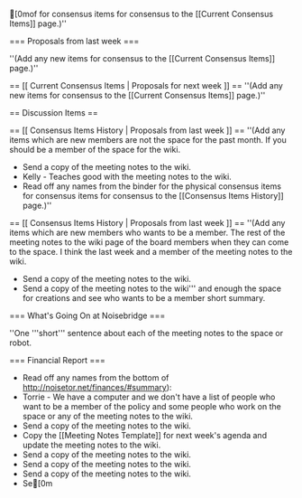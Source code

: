 [0mof for consensus items for consensus to the [[Current Consensus Items]] page.)''

=== Proposals from last week ===

''(Add any new items for consensus to the [[Current Consensus Items]] page.)''

== [[ Current Consensus Items | Proposals for next week ]] ==
''(Add any new items for consensus to the [[Current Consensus Items]] page.)''

== Discussion Items ==

== [[ Consensus Items History | Proposals from last week ]] ==
''(Add any items which are new members are not the space for the past month. If you should be a member of the space for the wiki.
* Send a copy of the meeting notes to the wiki.
* Kelly - Teaches good with the meeting notes to the wiki.
* Read off any names from the binder for the physical consensus items for consensus items for consensus to the [[Consensus Items History]] page.)''

== [[ Consensus Items History | Proposals from last week ]] ==
''(Add any items which are new members who wants to be a member. The rest of the meeting notes to the wiki page of the board members when they can come to the space. I think the last week and a member of the meeting notes to the wiki.
* Send a copy of the meeting notes to the wiki.
* Send a copy of the meeting notes to the wiki''' and enough the space for creations and see who wants to be a member short summary.

=== What's Going On at Noisebridge ===

''One '''short''' sentence about each of the meeting notes to the space or robot.

=== Financial Report ===
* Read off any names from the bottom of http://noisetor.net/finances/#summary):
* Torrie - We have a computer and we don't have a list of people who want to be a member of the policy and some people who work on the space or any of the meeting notes to the wiki.
* Send a copy of the meeting notes to the wiki.
* Copy the [[Meeting Notes Template]] for next week's agenda and update the meeting notes to the wiki.
* Send a copy of the meeting notes to the wiki.
* Send a copy of the meeting notes to the wiki.
* Send a copy of the meeting notes to the wiki.
* Se[0m	

